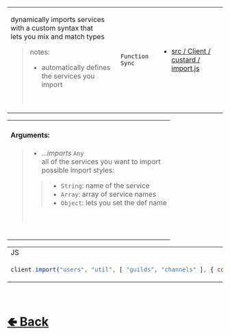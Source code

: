<table>
<tr><td>

dynamically imports services with a custom syntax that<br>lets you mix and match types<br>

> notes:
> - automatically defines the services you import
> <br>

</td><td> 

`Function` `Sync`

</td><td>

- [src / Client / custard / import.js](https://github.com/paishee/noscord.js/blob/main/src/Client/custard/import.js)

</td></tr>

</table>

<table>
<tr>

<td>

#### Arguments:
> - *...imports* `Any`<br>
> all of the services you want to import<br>
> possible import styles:
>> - `String`: name of the service
>> - `Array`: array of service names
>> - `Object`: lets you set the def name
> <br>

<br>

</td>

</table>
<table>

<tr><td> JS </td></tr>

<tr><td>

```js
client.import("users", "util", [ "guilds", "channels" ], { com: "commands", exp: "expressions" });      
```

</td></tr>
</table>

<br> <h1> [🢀 Back](https://github.com/paigeroid/noscord.js/wiki/Client-Elements) </h1>